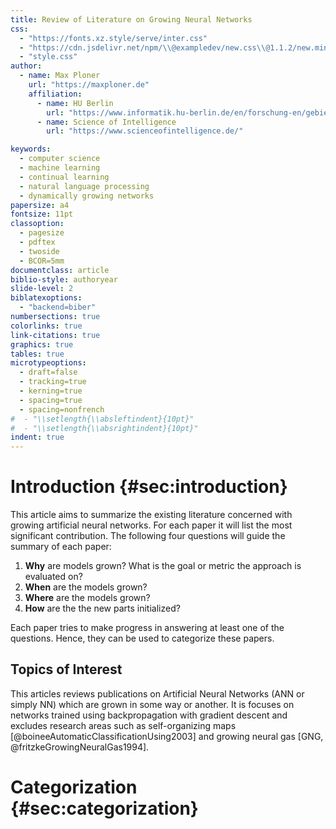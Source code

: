 ```yaml
---
title: Review of Literature on Growing Neural Networks
css:
  - "https://fonts.xz.style/serve/inter.css"
  - "https://cdn.jsdelivr.net/npm/\\@exampledev/new.css\\@1.1.2/new.min.css"
  - "style.css"
author:
  - name: Max Ploner
    url: "https://maxploner.de"
    affiliation:
      - name: HU Berlin
        url: "https://www.informatik.hu-berlin.de/en/forschung-en/gebiete/ml-en"
      - name: Science of Intelligence
        url: "https://www.scienceofintelligence.de/"

keywords:
  - computer science
  - machine learning
  - continual learning
  - natural language processing
  - dynamically growing networks
papersize: a4
fontsize: 11pt
classoption:
  - pagesize
  - pdftex
  - twoside
  - BCOR=5mm
documentclass: article
biblio-style: authoryear
slide-level: 2
biblatexoptions:
  - "backend=biber"
numbersections: true
colorlinks: true
link-citations: true
graphics: true
tables: true
microtypeoptions:
  - draft=false
  - tracking=true
  - kerning=true
  - spacing=true
  - spacing=nonfrench
#  - "\\setlength{\\absleftindent}{10pt}"
#  - "\\setlength{\\absrightindent}{10pt}"
indent: true
---
```



# Introduction {#sec:introduction}

This article aims to summarize the existing literature concerned with growing
artificial neural networks. For each paper it will list the most significant
contribution.
The following four questions will guide the summary of each paper:

1. **Why** are models grown? What is the goal or metric the approach is evaluated on?
2. **When** are the models grown?
3. **Where** are the models grown?
4. **How** are the the new parts initialized?

Each paper tries to make progress in answering at least one of the questions.
Hence, they can be used to categorize these papers.


## Topics of Interest

This articles reviews publications on Artificial Neural Networks (ANN or simply NN)
which are grown in some way or another.
It is focuses on networks trained using backpropagation with gradient descent
and excludes research areas such as self-organizing maps [@boineeAutomaticClassificationUsing2003]
and growing neural gas [GNG, @fritzkeGrowingNeuralGas1994].


# Categorization {#sec:categorization}
